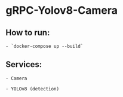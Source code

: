 # gRPC-Yolov8-Camera

## How to run:

    - `docker-compose up --build`

## Services:

    - Camera

    - YOLOv8 (detection)

